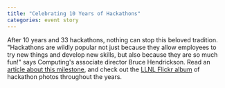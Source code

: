 ```yaml
---
title: "Celebrating 10 Years of Hackathons"
categories: event story
---
```


After 10 years and 33 hackathons, nothing can stop this beloved tradition. "Hackathons are wildly popular not just because they allow employees to try new things and develop new skills, but also because they are so much fun!" says Computing's associate director Bruce Hendrickson. Read an [article about this milestone](https://computing.llnl.gov/about/newsroom/celebrating-10-years-hackathons), and check out the [LLNL Flickr album](https://www.flickr.com/photos/llnl/sets/72177720301507834/) of hackathon photos throughout the years.
